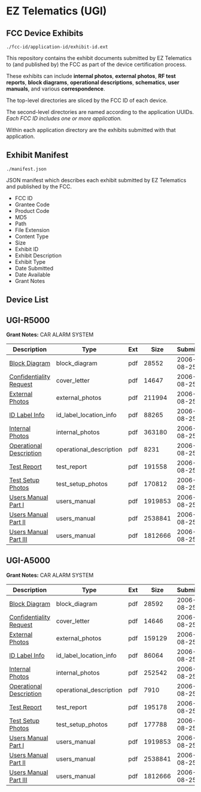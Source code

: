 # EZ Telematics (UGI)
## FCC Device Exhibits

```
./fcc-id/application-id/exhibit-id.ext
```

This repository contains the exhibit documents submitted by EZ Telematics to (and published by) the FCC as part of the device certification process.

These exhibits can include **internal photos**, **external photos**, **RF test reports**, **block diagrams**, **operational descriptions**, **schematics**, **user manuals**, and various **correspondence**.

The top-level directories are sliced by the FCC ID of each device.

The second-level directories are named according to the application UUIDs. *Each FCC ID includes one or more application.*

Within each application directory are the exhibits submitted with that application. 

## Exhibit Manifest

```
./manifest.json
```

JSON manifest which describes each exhibit submitted by EZ Telematics and published by the FCC.

- FCC ID
- Grantee Code
- Product Code
- MD5
- Path
- File Extension
- Content Type
- Size
- Exhibit ID
- Exhibit Description
- Exhibit Type
- Date Submitted
- Date Available
- Grant Notes

## Device List
## UGI-R5000
**Grant Notes:** CAR ALARM SYSTEM

| Description | Type | Ext | Size | Submitted | Available |
| ----------- | ---- | --- | ---- | --------- | --------- |
| [Block Diagram](UGI-R5000/479fc0869fe268a6b857bf026b837e46/697614.pdf) | block_diagram | pdf | 28552 | 2006-08-25 | 2006-08-25 |
| [Confidentiality Request](UGI-R5000/479fc0869fe268a6b857bf026b837e46/697615.pdf) | cover_letter | pdf | 14647 | 2006-08-25 | 2006-08-25 |
| [External Photos](UGI-R5000/479fc0869fe268a6b857bf026b837e46/697616.pdf) | external_photos | pdf | 211994 | 2006-08-25 | 2006-08-25 |
| [ID Label Info](UGI-R5000/479fc0869fe268a6b857bf026b837e46/697618.pdf) | id_label_location_info | pdf | 88265 | 2006-08-25 | 2006-08-25 |
| [Internal Photos](UGI-R5000/479fc0869fe268a6b857bf026b837e46/697617.pdf) | internal_photos | pdf | 363180 | 2006-08-25 | 2006-08-25 |
| [Operational Description](UGI-R5000/479fc0869fe268a6b857bf026b837e46/697619.pdf) | operational_description | pdf | 8231 | 2006-08-25 | 2006-08-25 |
| [Test Report](UGI-R5000/479fc0869fe268a6b857bf026b837e46/697623.pdf) | test_report | pdf | 191558 | 2006-08-25 | 2006-08-25 |
| [Test Setup Photos](UGI-R5000/479fc0869fe268a6b857bf026b837e46/697622.pdf) | test_setup_photos | pdf | 170812 | 2006-08-25 | 2006-08-25 |
| [Users Manual Part I](UGI-R5000/479fc0869fe268a6b857bf026b837e46/697624.pdf) | users_manual | pdf | 1919853 | 2006-08-25 | 2006-08-25 |
| [Users Manual Part II](UGI-R5000/479fc0869fe268a6b857bf026b837e46/697625.pdf) | users_manual | pdf | 2538841 | 2006-08-25 | 2006-08-25 |
| [Users Manual Part III](UGI-R5000/479fc0869fe268a6b857bf026b837e46/697626.pdf) | users_manual | pdf | 1812666 | 2006-08-25 | 2006-08-25 |
## UGI-A5000
**Grant Notes:** CAR ALARM SYSTEM

| Description | Type | Ext | Size | Submitted | Available |
| ----------- | ---- | --- | ---- | --------- | --------- |
| [Block Diagram](UGI-A5000/954ed6540639f3cd8acfb60e9c8c1ea4/697631.pdf) | block_diagram | pdf | 28592 | 2006-08-25 | 2006-08-25 |
| [Confidentiality Request](UGI-A5000/954ed6540639f3cd8acfb60e9c8c1ea4/697632.pdf) | cover_letter | pdf | 14646 | 2006-08-25 | 2006-08-25 |
| [External Photos](UGI-A5000/954ed6540639f3cd8acfb60e9c8c1ea4/697633.pdf) | external_photos | pdf | 159129 | 2006-08-25 | 2006-08-25 |
| [ID Label Info](UGI-A5000/954ed6540639f3cd8acfb60e9c8c1ea4/697635.pdf) | id_label_location_info | pdf | 86064 | 2006-08-25 | 2006-08-25 |
| [Internal Photos](UGI-A5000/954ed6540639f3cd8acfb60e9c8c1ea4/697634.pdf) | internal_photos | pdf | 252542 | 2006-08-25 | 2006-08-25 |
| [Operational Description](UGI-A5000/954ed6540639f3cd8acfb60e9c8c1ea4/697636.pdf) | operational_description | pdf | 7910 | 2006-08-25 | 2006-08-25 |
| [Test Report](UGI-A5000/954ed6540639f3cd8acfb60e9c8c1ea4/697640.pdf) | test_report | pdf | 195178 | 2006-08-25 | 2006-08-25 |
| [Test Setup Photos](UGI-A5000/954ed6540639f3cd8acfb60e9c8c1ea4/697639.pdf) | test_setup_photos | pdf | 177788 | 2006-08-25 | 2006-08-25 |
| [Users Manual Part I](UGI-A5000/954ed6540639f3cd8acfb60e9c8c1ea4/697624.pdf) | users_manual | pdf | 1919853 | 2006-08-25 | 2006-08-25 |
| [Users Manual Part II](UGI-A5000/954ed6540639f3cd8acfb60e9c8c1ea4/697625.pdf) | users_manual | pdf | 2538841 | 2006-08-25 | 2006-08-25 |
| [Users Manual Part III](UGI-A5000/954ed6540639f3cd8acfb60e9c8c1ea4/697626.pdf) | users_manual | pdf | 1812666 | 2006-08-25 | 2006-08-25 |
